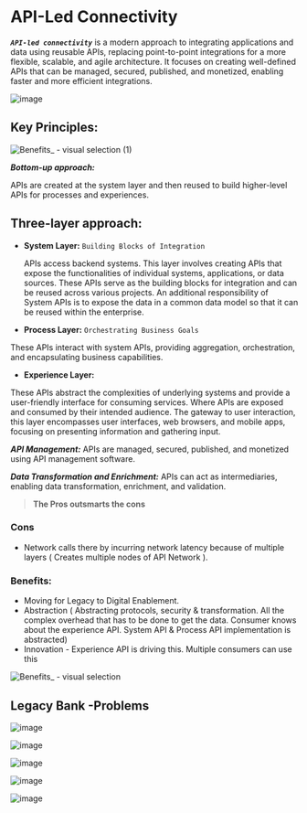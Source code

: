 
# API-Led Connectivity

_**`API-led connectivity`**_ is a modern approach to integrating applications and data using reusable APIs, replacing point-to-point integrations for a more flexible, scalable, and agile architecture. It focuses on creating well-defined APIs that can be managed, secured, published, and monetized, enabling faster and more efficient integrations. 

![image](https://github.com/user-attachments/assets/fa01b382-77f2-4b16-9f35-191910c54bde)

## Key Principles:

![Benefits_ - visual selection (1)](https://github.com/user-attachments/assets/9c9720d0-7090-48d2-a355-0b4a8c785e2c)

**_Bottom-up approach:_**

APIs are created at the system layer and then reused to build higher-level APIs for processes and experiences.

## Three-layer approach:

- **System Layer:** `Building Blocks of Integration`

  APIs access backend systems. This layer involves creating APIs that expose the functionalities of individual systems, applications, or data sources. These APIs serve as the building blocks for integration and can be reused across various projects. An additional responsibility of System APIs is to expose the data in a common data model so that it can be reused within the enterprise.
  
- **Process Layer:** `Orchestrating Business Goals`

These APIs interact with system APIs, providing aggregation, orchestration, and encapsulating business capabilities.

- **Experience Layer:**

These APIs abstract the complexities of underlying systems and provide a user-friendly interface for consuming services. Where APIs are exposed and consumed by their intended audience. The gateway to user interaction, this layer encompasses user interfaces, web browsers, and mobile apps, focusing on presenting information and gathering input. 

_**API Management:**_ APIs are managed, secured, published, and monetized using API management software.

_**Data Transformation and Enrichment:**_ APIs can act as intermediaries, enabling data transformation, enrichment, and validation. 

> **The Pros outsmarts the cons**

### Cons

- Network calls there by incurring network latency because of multiple layers ( Creates multiple nodes of API Network ).

### Benefits:

- Moving for Legacy to Digital Enablement.
- Abstraction ( Abstracting protocols, security & transformation. All the complex overhead that has to be done to get the data. Consumer knows about the experience API. System API & Process API implementation is abstracted)
-  Innovation - Experience API is driving this. Multiple consumers can use this


![Benefits_ - visual selection](https://github.com/user-attachments/assets/4cd785d1-1486-4a6e-9281-f8121893ce3d)


## Legacy Bank -Problems

![image](https://github.com/user-attachments/assets/4e2d0e96-c4ae-4c0f-a35e-ff47d16a07d6)

![image](https://github.com/user-attachments/assets/a8296c9d-0d51-4131-ae5c-b759b0543338)

![image](https://github.com/user-attachments/assets/ed11523a-731f-4bc9-81ef-634c992ff872)

![image](https://github.com/user-attachments/assets/82152140-bcdb-4578-9536-bdd8f23e97cb)

![image](https://github.com/user-attachments/assets/c57bcf9e-63ee-4055-9ef2-147c966db349)


